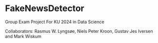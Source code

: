 # FakeNewsDetector
Group Exam Project For KU 2024 in Data Science

Collaborators:
Rasmus W. Lyngsøe, Niels Peter Kroon, Gustav Jes Iversen and Mark Wiskum
